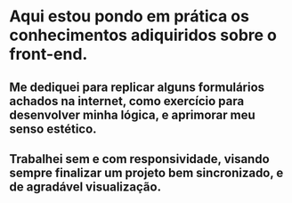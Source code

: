 # Aqui estou pondo em prática os conhecimentos adiquiridos sobre o front-end.

## Me dediquei para replicar alguns formulários achados na internet, como exercício para desenvolver minha lógica, e aprimorar meu senso estético.
## Trabalhei sem e com responsividade, visando sempre finalizar um projeto bem sincronizado, e de agradável visualização.
